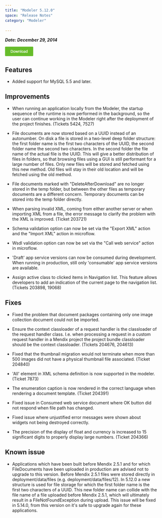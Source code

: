 ```yaml
---
title: "Modeler 5.12.0"
space: "Release Notes"
category: "Modeler"

---
```



***Date: December 29, 2014***

[![](attachments/download-button/download-button.png)](https://appstore.home.mendix.com/link/modelers)

## Features

*   Added support for MySQL 5.5 and later.

## Improvements

*   When running an application locally from the Modeler, the startup sequence of the runtime is now performed in the background, so the user can continue working in the Modeler right after the deployment of the project finishes. (Tickets 5424, 7527)

*   File documents are now stored based on a UUID instead of an autonumber. On disk a file is stored in a two-level deep folder structure: the first folder name is the first two characters of the UUID, the second folder name the second two characters. In the second folder the file name of the actual file is the UUID. This will give a better distribution of files in folders, so that browsing files using a GUI is still performant for a large number of files. Only new files will be stored and fetched using this new method. Old files will stay in their old location and will be fetched using the old method.

*   File documents marked with "DeleteAfterDownload" are no longer stored in the temp folder, but between the other files as temporary documents are a different concern. Temporary documents can be stored into the temp folder directly.

*   When parsing invalid XML, coming from either another server or when importing XML from a file, the error message to clarify the problem with the XML is improved. (Ticket 203721)

*   Schema validation option can now be set via the "Export XML" action and the "Import XML" action in microflow.

*   Wsdl validation option can now be set via the "Call web service" action in microflow.

*   'Draft' app service versions can now be consumed during development. When running in production, still only 'consumable' app service versions are available.

*   Assign active class to clicked items in Navigation list. This feature allows developers to add an indication of the current page to the navigation list. (Tickets 203898, 19068)

## Fixes

*   Fixed the problem that document packages containing only one image collection document could not be imported.

*   Ensure the context classloader of a request handler is the classloader of the request handler class. I.e. when processing a request in a custom request handler in a Mendix project the project bundle classloader should be the context classloader. (Tickets 204676, 204613)

*   Fixed that the thumbnail migration would not terminate when more than 500 images did not have a physical thumbnail file associated. (Ticket 204840)
*   'All' element in XML schema definition is now supported in the modeler. (Ticket 7873)

*   The enumeration caption is now rendered in the correct language when rendering a document template. (Ticket 204391)

*   Fixed issue in Consumed web service document where OK button did not respond when file path has changed.

*   Fixed issue where unjustified error messages were shown about widgets not being destroyed correctly.
*   The precision of the display of float and currency is increased to 15 significant digits to properly display large numbers. (Ticket 204366)

## Known issue

*   Applications which have been built before Mendix 2.5.1 and for which FileDocuments have been uploaded in production are advised not to upgrade to this version. Before Mendix 2.5.1 files were stored directly in deployment/data/files (e.g. deployment/data/files/12). In 5.12.0 a new structure is used for file storage for which the first folder name is the first two characters of a UUID. This new folder name can collide with the file name of a file uploaded before Mendix 2.5.1, which will ultimately result in a FileNotFoundException during upload. This issue will be fixed in 5.14.0, from this version on it's safe to upgrade again for these applications.